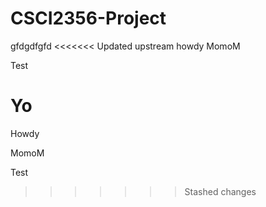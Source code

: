# CSCI2356-Project

gfdgdfgfd
<<<<<<< Updated upstream
howdy
MomoM

Test

Yo
=======
Howdy

MomoM

Test
>>>>>>> Stashed changes
